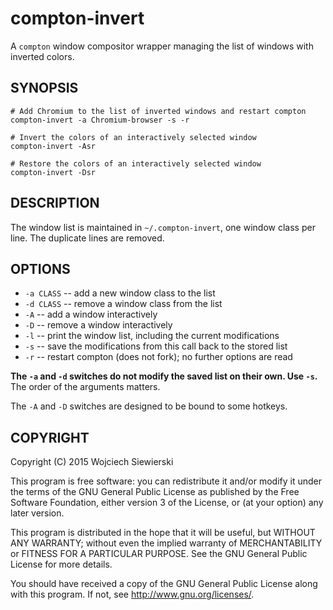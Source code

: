 compton-invert
==============

A `compton` window compositor wrapper managing the list of windows
with inverted colors.

SYNOPSIS
--------

    # Add Chromium to the list of inverted windows and restart compton
    compton-invert -a Chromium-browser -s -r

    # Invert the colors of an interactively selected window
    compton-invert -Asr

    # Restore the colors of an interactively selected window
    compton-invert -Dsr

DESCRIPTION
-----------

The window list is maintained in `~/.compton-invert`, one window class
per line. The duplicate lines are removed.

OPTIONS
-------

* `-a CLASS` -- add a new window class to the list
* `-d CLASS` -- remove a window class from the list
* `-A` -- add a window interactively
* `-D` -- remove a window interactively
* `-l` -- print the window list, including the current modifications
* `-s` -- save the modifications from this call back to the stored list
* `-r` -- restart compton (does not fork); no further options are read

**The `-a` and `-d` switches do not modify the saved list on their
own. Use `-s`.** The order of the arguments matters.

The `-A` and `-D` switches are designed to be bound to some hotkeys.

COPYRIGHT
---------

Copyright (C) 2015  Wojciech Siewierski

This program is free software: you can redistribute it and/or modify
it under the terms of the GNU General Public License as published by
the Free Software Foundation, either version 3 of the License, or
(at your option) any later version.

This program is distributed in the hope that it will be useful,
but WITHOUT ANY WARRANTY; without even the implied warranty of
MERCHANTABILITY or FITNESS FOR A PARTICULAR PURPOSE.  See the
GNU General Public License for more details.

You should have received a copy of the GNU General Public License
along with this program.  If not, see <http://www.gnu.org/licenses/>.
